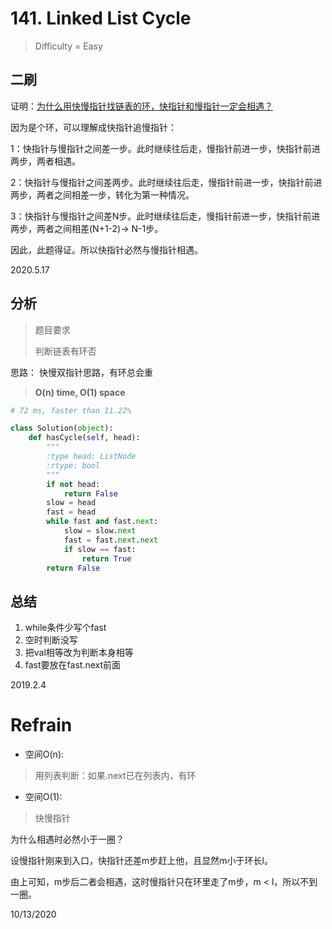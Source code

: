 # 141. Linked List Cycle
> Difficulty = Easy

## 二刷

证明：[为什么用快慢指针找链表的环，快指针和慢指针一定会相遇？](https://www.zhihu.com/question/23208893)

因为是个环，可以理解成快指针追慢指针：

1：快指针与慢指针之间差一步。此时继续往后走，慢指针前进一步，快指针前进两步，两者相遇。

2：快指针与慢指针之间差两步。此时继续往后走，慢指针前进一步，快指针前进两步，两者之间相差一步，转化为第一种情况。

3：快指针与慢指针之间差N步。此时继续往后走，慢指针前进一步，快指针前进两步，两者之间相差(N+1-2)-> N-1步。

因此，此题得证。所以快指针必然与慢指针相遇。

2020.5.17

## 分析

> 题目要求
> 
> 判断链表有环否

思路：
快慢双指针思路，有环总会重



> **O(n) time, O(1) space**

```python
# 72 ms, faster than 11.22%

class Solution(object):
    def hasCycle(self, head):
        """
        :type head: ListNode
        :rtype: bool
        """
        if not head:
        	return False
        slow = head
        fast = head
        while fast and fast.next:
        	slow = slow.next
        	fast = fast.next.next
        	if slow == fast:
        		return True
        return False
```

## 总结

1. while条件少写个fast
2. 空时判断没写
3. 把val相等改为判断本身相等
4. fast要放在fast.next前面

2019.2.4


# Refrain

- 空间O(n):
> 用列表判断：如果.next已在列表内，有环

- 空间O(1):
> 快慢指针


为什么相遇时必然小于一圈？

设慢指针刚来到入口，快指针还差m步赶上他，且显然m小于环长l。

由上可知，m步后二者会相遇，这时慢指针只在环里走了m步，m < l，所以不到一圈。

10/13/2020